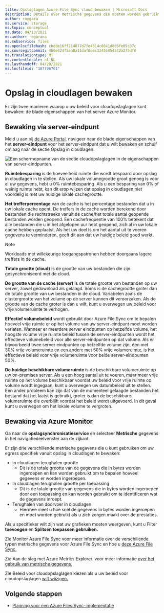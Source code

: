 ```yaml
---
title: Opslaglagen Azure File Sync cloud bewaken | Microsoft Docs
description: Details over metrische gegevens die moeten worden gebruikt voor het bewaken van uw beleid voor cloudopslaglagen.
author: roygara
ms.service: storage
ms.topic: conceptual
ms.date: 04/13/2021
ms.author: rogarana
ms.subservice: files
ms.openlocfilehash: cbdde16ff214077d7fe4814c8841d805fe05c37c
ms.sourcegitcommit: 4b0e424f5aa8a11daf0eec32456854542a2f5df0
ms.translationtype: MT
ms.contentlocale: nl-NL
ms.lasthandoff: 04/20/2021
ms.locfileid: "107796701"
---
```

# <a name="monitor-cloud-tiering"></a>Opslag in cloudlagen bewaken
Er zijn twee manieren waarop u uw beleid voor cloudopslaglagen kunt bewaken: de blade eigenschappen van het server Azure Monitor.

## <a name="monitoring-via-server-endpoint"></a>Bewaking via server-eindpunt

Meld u aan bij [de Azure Portal](https://portal.azure.com/), navigeer naar de blade eigenschappen van het **server-eindpunt** voor het server-eindpunt dat u wilt bewaken en schuif omlaag naar de sectie Opslag in cloudlagen. 

![Een schermopname van de sectie cloudopslaglagen in de eigenschappen van server-eindpunten.](media/storage-sync-monitoring-cloud-tiering/cloud-tiering-monitoring-5.png)

**Ruimtebesparing** is de hoeveelheid ruimte die wordt bespaard door opslag in cloudlagen in te stellen. Als uw lokale volumegrootte groot genoeg is voor al uw gegevens, hebt u 0% ruimtebesparing. Als u een besparing van 0% of weinig ruimte hebt, kan dit erop wijzen dat opslag in cloudlagen niet voordelig is met uw huidige lokale cachegrootte. 

**Het trefferpercentage** van de cache is het percentage bestanden dat u in uw lokale cache opent. De treffers in de cache worden berekend door bestanden die rechtstreeks vanuit de cache/het totale aantal geopende bestanden worden geopend. Een cachefrequentie van 100% betekent dat alle bestanden die u in het afgelopen uur hebt geopend, zich al in uw lokale cache hebben geplaatst. Als het uw doel is om het aantal uit te voeren gegevens te verminderen, geeft dit aan dat uw huidige beleid goed werkt.

> [!NOTE]
> Workloads met willekeurige toegangspatronen hebben doorgaans lagere treffers in de cache. 

**Totale grootte (cloud)** is de grootte van uw bestanden die zijn gesynchroniseerd met de cloud. 

**De grootte van de cache (server)** is de totale grootte van bestanden op uw server, zowel gedownload als gelaagd. Soms is de cachegrootte groter dan de totale grootte van uw bestanden in de cloud. Variabelen zoals de clustergrootte van het volume op de server kunnen dit veroorzaken. Als de grootte van de cache groter is dan u wilt, kunt u overwegen uw beleid voor vrije volumeruimte te verhogen. 

**Effectief volumebeleid** wordt gebruikt door Azure File Sync om te bepalen hoeveel vrije ruimte er op het volume van uw server-eindpunt moet worden verlaten. Wanneer er meerdere server eindpunten op hetzelfde volume, het hoogste volume vrije ruimte beleid tussen de server-eindpunten wordt het effectieve volumebeleid voor alle server-eindpunten op dat volume. Als er bijvoorbeeld twee server eindpunten op hetzelfde volume zijn, één met 30% vrije volumeruimte en een andere met 50% vrije volumeruimte, is het effectieve beleid voor vrije volumeruimte voor beide server-eindpunten 50%.

**De huidige beschikbare volumeruimte** is de beschikbare volumeruimte op uw on-premises server. Als u een hoog aantal uit te voeren, maar meer vrije ruimte op het volume beschikbaar voordat uw beleid voor vrije ruimte op volume wordt ingegaan, kunt u overwegen uw datumbeleid uit te stellen. Een ander probleem kan zijn dat van de momenteel gelaagde bestanden het bestand dat het laatst is gebruikt, groter is dan de beschikbare volumeruimte die overblijft voordat het beleid wordt uitgevoerd. In dit geval kunt u overwegen om het lokale volume te vergroten. 

## <a name="monitoring-via-azure-monitor"></a>Bewaking via Azure Monitor

Ga naar de **opslagsynchronisatieservice** en selecteer **Metrische** gegevens in het navigatiedeelvenster aan de zijkant. 

Er zijn drie verschillende metrische gegevens die u kunt gebruiken om uw egress specifiek vanuit opslag in cloudlagen te bewaken:

- In cloudlagen terughalen grootte
    - Dit is de totale grootte van de gegevens die in bytes worden ingeroepen en kan worden gebruikt om te bepalen hoeveel gegevens er worden ingeroepen.
- In cloudlagen terughalen grootte per toepassing
    - Dit is de totale grootte van gegevens die in bytes worden ingeroepen door een toepassing en kan worden gebruikt om te identificeren wat de gegevens inroept.
- Terughalen van doorvoer in cloudlagen
    - Hiermee meet u hoe snel de gegevens in bytes worden ingeroepen en moet worden gebruikt als u zich zorgen maakt over de prestaties. 

Als u specifieker wilt zijn wat uw grafieken moeten weergeven, kunt u Filter **toevoegen** en **Splitsen toepassen gebruiken.**
 
Zie Monitor Azure File Sync voor meer informatie over de verschillende typen metrische gegevens voor Azure File Sync en hoe u [deze Azure File Sync.](file-sync-monitoring.md)

Zie Aan de slag met Azure Metrics Explorer. voor meer informatie [over het gebruik van metrische gegevens.](../../azure-monitor/essentials/metrics-getting-started.md)

Zie Beleid voor cloudopslaglagen kiezen als u uw beleid voor cloudopslaglagen [wilt wijzigen.](file-sync-choose-cloud-tiering-policies.md)

## <a name="next-steps"></a>Volgende stappen

* [Planning voor een Azure Files Sync-implementatie](file-sync-planning.md)